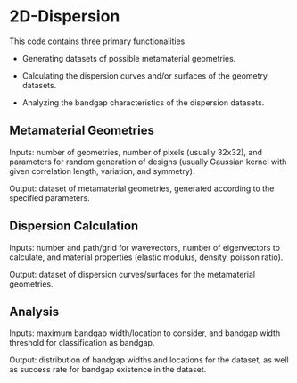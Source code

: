 # 2D-Dispersion

This code contains three primary functionalities

- Generating datasets of possible metamaterial geometries.

- Calculating the dispersion curves and/or surfaces of the geometry datasets.

- Analyzing the bandgap characteristics of the dispersion datasets.

## Metamaterial Geometries

Inputs: number of geometries, number of pixels (usually 32x32), and parameters for random generation of designs (usually Gaussian kernel with given correlation length, variation, and symmetry).

Output: dataset of metamaterial geometries, generated according to the specified parameters.

## Dispersion Calculation

Inputs: number and path/grid for wavevectors, number of eigenvectors to calculate, and material properties (elastic modulus, density, poisson ratio).

Output: dataset of dispersion curves/surfaces for the metamaterial geometries.

## Analysis

Inputs: maximum bandgap width/location to consider, and bandgap width threshold for classification as bandgap.

Output: distribution of bandgap widths and locations for  the dataset, as well as success rate for bandgap existence in the dataset.